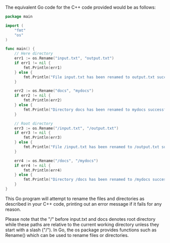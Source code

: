 The equivalent Go code for the C++ code provided would be as follows:

```go
package main

import (
	"fmt"
	"os"
)

func main() {
	// Here directory
	err1 := os.Rename("input.txt", "output.txt")
	if err1 != nil {
		fmt.Println(err1)
	} else {
		fmt.Println("File input.txt has been renamed to output.txt successfully.")
	}

	err2 := os.Rename("docs", "mydocs")
	if err2 != nil {
		fmt.Println(err2)
	} else {
		fmt.Println("Directory docs has been renamed to mydocs successfully.")
	}

	// Root directory
	err3 := os.Rename("/input.txt", "/output.txt")
	if err3 != nil {
		fmt.Println(err3)
	} else {
		fmt.Println("File /input.txt has been renamed to /output.txt successfully.")
	}

	err4 := os.Rename("/docs", "/mydocs")
	if err4 != nil {
		fmt.Println(err4)
	} else {
		fmt.Println("Directory /docs has been renamed to /mydocs successfully.")
	}
}
```
This Go program will attempt to rename the files and directories as described in your C++ code, printing out an error message if it fails for any reason. 

Please note that the "/" before input.txt and docs denotes root directory while these paths are relative to the current working directory unless they start with a slash ("/"). In Go, the os package provides functions such as Rename() which can be used to rename files or directories.

